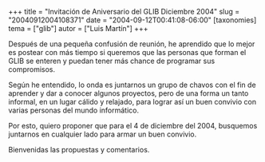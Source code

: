 +++
title = "Invitación de Aniversario del GLIB Diciembre 2004"
slug = "20040912004108371"
date = "2004-09-12T00:41:08-06:00"
[taxonomies]
tema = ["glib"]
autor = ["Luis Martín"]
+++

Después de una pequeña confusión de reunión, he aprendido que lo mejor
es postear con más tiempo si queremos que las personas que forman el
GLIB se enteren y puedan tener más chance de programar sus compromisos.

Según he entendido, lo onda es juntarnos un grupo de chavos con el fin
de aprender y dar a conocer algunos proyectos, pero de una forma un
tanto informal, en un lugar cálido y relajado, para lograr así un buen
convivio con varias personas del mundo informático.

Por esto, quiero proponer que para el 4 de diciembre del 2004, busquemos
juntarnos en cualquier lado para armar un buen convivio.

Bienvenidas las propuestas y comentarios.

